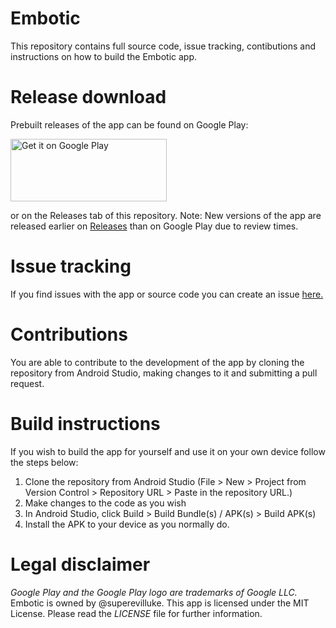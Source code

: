# Embotic
 
This repository contains full source code, issue tracking, contibutions and instructions on how to build the Embotic app.

# Release download

Prebuilt releases of the app can be found on Google Play:

<a href='https://play.google.com/store/apps/details?id=com.embotic.nodes&pcampaignid=pcampaignidMKT-Other-global-all-co-prtnr-py-PartBadge-Mar2515-1'><img alt='Get it on Google Play' src='https://play.google.com/intl/en_us/badges/static/images/badges/en_badge_web_generic.png' width="250" height="100"/></a>

or on the Releases tab of this repository.
Note: New versions of the app are released earlier on [Releases](https://github.com/xdlivecat/EmboticApp/releases) than on Google Play due to review times.

# Issue tracking

If you find issues with the app or source code you can create an issue [here.](https://github.com/xdlivecat/EmboticApp/issues)

# Contributions

You are able to contribute to the development of the app by cloning the repository from Android Studio, making changes to it and submitting a pull request.

# Build instructions

If you wish to build the app for yourself and use it on your own device follow the steps below:

1. Clone the repository from Android Studio (File > New > Project from Version Control > Repository URL > Paste in the repository URL.)
2. Make changes to the code as you wish
3. In Android Studio, click Build > Build Bundle(s) / APK(s) > Build APK(s)
4. Install the APK to your device as you normally do.

# Legal disclaimer

*Google Play and the Google Play logo are trademarks of Google LLC.* Embotic is owned by @superevilluke. This app is licensed under the MIT License. Please read the *LICENSE* file for further information.
